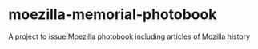 # moezilla-memorial-photobook
A project to issue Moezilla photobook including articles of Mozilla history
